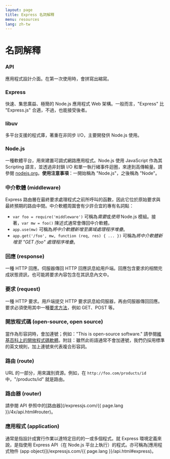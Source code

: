 ```yaml
---
layout: page
title: Express 名詞解釋
menu: resources
lang: zh-tw
---
```


# 名詞解釋

### API

應用程式設計介面。在第一次使用時，會拼寫出縮寫。

### Express

快速、集思廣益、極簡的 Node.js 應用程式 Web 架構。一般而言，"Express" 比 "Express.js" 合適，不過，也能接受後者。

### libuv

多平台支援的程式庫，著重在非同步 I/O，主要開發供 Node.js 使用。

### Node.js

一種軟體平台，用來建置可調式網路應用程式。Node.js 使用 JavaScript 作為其 Scripting 語言，並透過非封鎖 I/O 和單一執行緒事件迴圈，來達到高傳輸量。請參閱 [nodejs.org](http://nodejs.org/)。**使用注意事項**：一開始稱為 "Node.js"，之後稱為 "Node"。

### 中介軟體 (middleware)

Express 路由層在最終要求處理程式之前所呼叫的函數，因此它位於原始要求與最終預期的路由中間。中介軟體周圍會有少許合宜的專有名詞點：

  * `var foo = require('middleware')` 可稱為*需要*或*使用* Node.js 模組。接著，`var mw = foo()` 陳述式通常會傳回中介軟體。
  * `app.use(mw)` 可稱為*將中介軟體新增至廣域處理程序堆疊*。
  * `app.get('/foo', mw, function (req, res) { ... })` 可稱為*將中介軟體新增至 "GET /foo" 處理程序堆疊*。

### 回應 (response)

一種 HTTP 回應。伺服器傳回 HTTP 回應訊息給用戶端。回應包含要求的相關完成狀態資訊，也可能將要求內容包含在其訊息內文中。

### 要求 (request)

一種 HTTP 要求。用戶端提交 HTTP 要求訊息給伺服器，再由伺服器傳回回應。要求必須使用其中一種[要求方法](https://en.wikipedia.org/wiki/Hypertext_Transfer_Protocol#Request_methods)，例如 GET、POST 等。

### 開放程式碼 (open-source, open source)

當作為形容詞時，會加連號；例如："This is open-source software." 請參閱[維基百科上的開放程式碼軟體](http://en.wikipedia.org/wiki/Open-source_software)。附註：雖然此術語通常不會加連號，我們仍採用標準的英文規則，加上連號來代表複合形容詞。

### 路由 (route)

URL 的一部分，用來識別資源。例如，在 `http://foo.com/products/id` 中，"/products/id" 就是路由。

### 路由器 (router)

請參閱 API 參照中的[路由器](/expressjs.com/{{ page.lang }}/4x/api.html#router)。

### 應用程式 (application)

通常是指設計成實行作業以達特定目的的一或多個程式。就 Express 環境定義來說，是指使用 Express API（在 Node.js 平台上執行）的程式。亦可稱為[應用程式物件 (app object)](/expressjs.com/{{ page.lang }}/api.html#express)。
